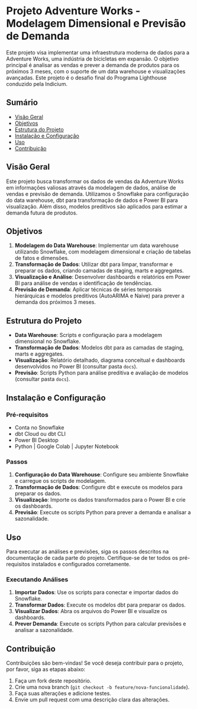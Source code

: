 # Projeto Adventure Works - Modelagem Dimensional e Previsão de Demanda

Este projeto visa implementar uma infraestrutura moderna de dados para a Adventure Works, uma indústria de bicicletas em expansão. O objetivo principal é analisar as vendas e prever a demanda de produtos para os próximos 3 meses, com o suporte de um data warehouse e visualizações avançadas. Este projeto é o desafio final do Programa Lighthouse conduzido pela Indicium.

## Sumário

- [Visão Geral](#visão-geral)
- [Objetivos](#objetivos)
- [Estrutura do Projeto](#estrutura-do-projeto)
- [Instalação e Configuração](#instalação-e-configuração)
- [Uso](#uso)
- [Contribuição](#contribuição)

## Visão Geral

Este projeto busca transformar os dados de vendas da Adventure Works em informações valiosas através da modelagem de dados, análise de vendas e previsão de demanda. Utilizamos o Snowflake para configuração do data warehouse, dbt para transformação de dados e Power BI para visualização. Além disso, modelos preditivos são aplicados para estimar a demanda futura de produtos.

## Objetivos

1. **Modelagem do Data Warehouse**: Implementar um data warehouse utilizando Snowflake, com modelagem dimensional e criação de tabelas de fatos e dimensões.
2. **Transformação de Dados**: Utilizar dbt para limpar, transformar e preparar os dados, criando camadas de staging, marts e aggregates.
3. **Visualização e Análise**: Desenvolver dashboards e relatórios em Power BI para análise de vendas e identificação de tendências.
4. **Previsão de Demanda**: Aplicar técnicas de séries temporais hierárquicas e modelos preditivos (AutoARIMA e Naive) para prever a demanda dos próximos 3 meses.

## Estrutura do Projeto

- **Data Warehouse**: Scripts e configuração para a modelagem dimensional no Snowflake.
- **Transformação de Dados**: Modelos dbt para as camadas de staging, marts e aggregates.
- **Visualização**: Relatório detalhado, diagrama conceitual e dashboards desenvolvidos no Power BI (consultar pasta `docs`).
- **Previsão**: Scripts Python para análise preditiva e avaliação de modelos (consultar pasta `docs`).

## Instalação e Configuração

### Pré-requisitos

- Conta no Snowflake
- dbt Cloud ou dbt CLI
- Power BI Desktop
- Python | Google Colab | Jupyter Notebook

### Passos

1. **Configuração do Data Warehouse**: Configure seu ambiente Snowflake e carregue os scripts de modelagem.
2. **Transformação de Dados**: Configure dbt e execute os modelos para preparar os dados.
3. **Visualização**: Importe os dados transformados para o Power BI e crie os dashboards.
4. **Previsão**: Execute os scripts Python para prever a demanda e analisar a sazonalidade.

## Uso

Para executar as análises e previsões, siga os passos descritos na documentação de cada parte do projeto. Certifique-se de ter todos os pré-requisitos instalados e configurados corretamente.

### Executando Análises

1. **Importar Dados**: Use os scripts para conectar e importar dados do Snowflake.
2. **Transformar Dados**: Execute os modelos dbt para preparar os dados.
3. **Visualizar Dados**: Abra os arquivos do Power BI e visualize os dashboards.
4. **Prever Demanda**: Execute os scripts Python para calcular previsões e analisar a sazonalidade.

## Contribuição

Contribuições são bem-vindas! Se você deseja contribuir para o projeto, por favor, siga as etapas abaixo:

1. Faça um fork deste repositório.
2. Crie uma nova branch (`git checkout -b feature/nova-funcionalidade`).
3. Faça suas alterações e adicione testes.
4. Envie um pull request com uma descrição clara das alterações.
